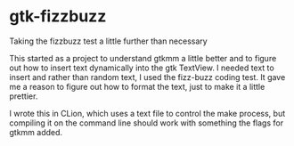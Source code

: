 # gtk-fizzbuzz
Taking the fizzbuzz test a little further than necessary

This started as a project to understand gtkmm a little better and to figure out how to insert text dynamically into the gtk TextView. I needed text to insert and rather than random text, I used the fizz-buzz coding test. It gave me a reason to figure out how to format the text, just to make it a little prettier.

I wrote this in CLion, which uses a text file to control the make process, but compiling it on the command line should work with something the flags for gtkmm added.
